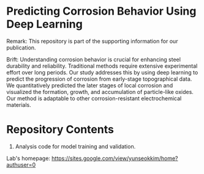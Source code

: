 # Predicting Corrosion Behavior Using Deep Learning
Remark: This repository is part of the supporting information for our publication.

Brift: Understanding corrosion behavior is crucial for enhancing steel durability and reliability. Traditional methods require extensive experimental effort over long periods. Our study addresses this by using deep learning to predict the progression of corrosion from early-stage topographical data. We quantitatively predicted the later stages of local corrosion and visualized the formation, growth, and accumulation of particle-like oxides. Our method is adaptable to other corrosion-resistant electrochemical materials.

# Repository Contents
1. Analysis code for model training and validation.

Lab's homepage: https://sites.google.com/view/yunseokkim/home?authuser=0
